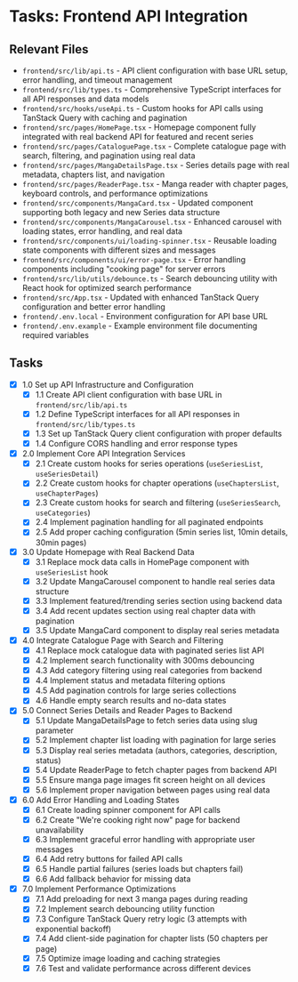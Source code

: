 # Tasks: Frontend API Integration

## Relevant Files

- `frontend/src/lib/api.ts` - API client configuration with base URL setup, error handling, and timeout management
- `frontend/src/lib/types.ts` - Comprehensive TypeScript interfaces for all API responses and data models
- `frontend/src/hooks/useApi.ts` - Custom hooks for API calls using TanStack Query with caching and pagination
- `frontend/src/pages/HomePage.tsx` - Homepage component fully integrated with real backend API for featured and recent series
- `frontend/src/pages/CataloguePage.tsx` - Complete catalogue page with search, filtering, and pagination using real data
- `frontend/src/pages/MangaDetailsPage.tsx` - Series details page with real metadata, chapters list, and navigation
- `frontend/src/pages/ReaderPage.tsx` - Manga reader with chapter pages, keyboard controls, and performance optimizations
- `frontend/src/components/MangaCard.tsx` - Updated component supporting both legacy and new Series data structure
- `frontend/src/components/MangaCarousel.tsx` - Enhanced carousel with loading states, error handling, and real data
- `frontend/src/components/ui/loading-spinner.tsx` - Reusable loading state components with different sizes and messages
- `frontend/src/components/ui/error-page.tsx` - Error handling components including "cooking page" for server errors
- `frontend/src/lib/utils/debounce.ts` - Search debouncing utility with React hook for optimized search performance
- `frontend/src/App.tsx` - Updated with enhanced TanStack Query configuration and better error handling
- `frontend/.env.local` - Environment configuration for API base URL
- `frontend/.env.example` - Example environment file documenting required variables

## Tasks

- [x] 1.0 Set up API Infrastructure and Configuration
  - [x] 1.1 Create API client configuration with base URL in `frontend/src/lib/api.ts`
  - [x] 1.2 Define TypeScript interfaces for all API responses in `frontend/src/lib/types.ts`
  - [x] 1.3 Set up TanStack Query client configuration with proper defaults
  - [x] 1.4 Configure CORS handling and error response types

- [x] 2.0 Implement Core API Integration Services
  - [x] 2.1 Create custom hooks for series operations (`useSeriesList`, `useSeriesDetail`)
  - [x] 2.2 Create custom hooks for chapter operations (`useChaptersList`, `useChapterPages`)
  - [x] 2.3 Create custom hooks for search and filtering (`useSeriesSearch`, `useCategories`)
  - [x] 2.4 Implement pagination handling for all paginated endpoints
  - [x] 2.5 Add proper caching configuration (5min series list, 10min details, 30min pages)

- [x] 3.0 Update Homepage with Real Backend Data
  - [x] 3.1 Replace mock data calls in HomePage component with `useSeriesList` hook
  - [x] 3.2 Update MangaCarousel component to handle real series data structure
  - [x] 3.3 Implement featured/trending series section using backend data
  - [x] 3.4 Add recent updates section using real chapter data with pagination
  - [x] 3.5 Update MangaCard component to display real series metadata

- [x] 4.0 Integrate Catalogue Page with Search and Filtering
  - [x] 4.1 Replace mock catalogue data with paginated series list API
  - [x] 4.2 Implement search functionality with 300ms debouncing
  - [x] 4.3 Add category filtering using real categories from backend
  - [x] 4.4 Implement status and metadata filtering options
  - [x] 4.5 Add pagination controls for large series collections
  - [x] 4.6 Handle empty search results and no-data states

- [x] 5.0 Connect Series Details and Reader Pages to Backend
  - [x] 5.1 Update MangaDetailsPage to fetch series data using slug parameter
  - [x] 5.2 Implement chapter list loading with pagination for large series
  - [x] 5.3 Display real series metadata (authors, categories, description, status)
  - [x] 5.4 Update ReaderPage to fetch chapter pages from backend API
  - [x] 5.5 Ensure manga page images fit screen height on all devices
  - [x] 5.6 Implement proper navigation between pages using real data

- [x] 6.0 Add Error Handling and Loading States
  - [x] 6.1 Create loading spinner component for API calls
  - [x] 6.2 Create "We're cooking right now" page for backend unavailability
  - [x] 6.3 Implement graceful error handling with appropriate user messages
  - [x] 6.4 Add retry buttons for failed API calls
  - [x] 6.5 Handle partial failures (series loads but chapters fail)
  - [x] 6.6 Add fallback behavior for missing data

- [x] 7.0 Implement Performance Optimizations
  - [x] 7.1 Add preloading for next 3 manga pages during reading
  - [x] 7.2 Implement search debouncing utility function
  - [x] 7.3 Configure TanStack Query retry logic (3 attempts with exponential backoff)
  - [x] 7.4 Add client-side pagination for chapter lists (50 chapters per page)
  - [x] 7.5 Optimize image loading and caching strategies
  - [x] 7.6 Test and validate performance across different devices